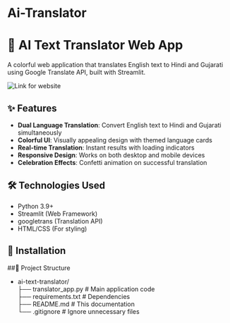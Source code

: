 # Ai-Translator

# 🌈 AI Text Translator Web App

A colorful web application that translates English text to Hindi and Gujarati using Google Translate API, built with Streamlit.

![Link for website](https://ai-translator-ndmjszmgnygvqeaax8qcxb.streamlit.app/)

## ✨ Features

- **Dual Language Translation**: Convert English text to Hindi and Gujarati simultaneously
- **Colorful UI**: Visually appealing design with themed language cards
- **Real-time Translation**: Instant results with loading indicators
- **Responsive Design**: Works on both desktop and mobile devices
- **Celebration Effects**: Confetti animation on successful translation

## 🛠️ Technologies Used

- Python 3.9+
- Streamlit (Web Framework)
- googletrans (Translation API)
- HTML/CSS (For styling)

## 🚀 Installation

##📂 Project Structure
- ai-text-translator/  
├── translator_app.py       # Main application code  
├── requirements.txt        # Dependencies  
├── README.md              # This documentation  
└── .gitignore             # Ignore unnecessary files  
